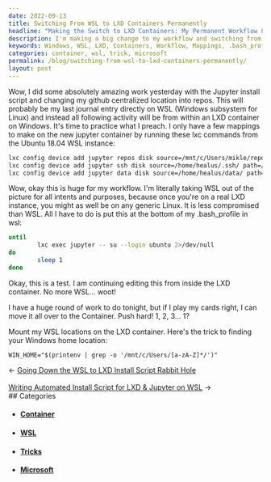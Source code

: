 ```yaml
---
date: 2022-09-13
title: Switching From WSL to LXD Containers Permanently
headline: "Making the Switch to LXD Containers: My Permanent Workflow Change"
description: I'm making a big change to my workflow and switching from Windows Subsystem for Linux (WSL) to LXD Containers on Windows. I've set up the mappings and added a command to my .bash_profile in WSL, and now I'm testing to make sure it's working. I'm hoping to move all my work over to the Container, and I've even figured out a trick to find the Windows home location. Come read my blog post to find out more!
keywords: Windows, WSL, LXD, Containers, Workflow, Mappings, .bash_profile, Testing, Move, Trick, Home, Location
categories: container, wsl, trick, microsoft
permalink: /blog/switching-from-wsl-to-lxd-containers-permanently/
layout: post
---
```



Wow, I did some absolutely amazing work yesterday with the Jupyter install
script and changing my github centralized location into repos. This will
probably be my last journal entry directly on WSL (Windows subsystem for Linux)
and instead all following activity will be from within an LXD container on
Windows. It's time to practice what I preach. I only have a few mappings to
make on the new jupyter container by running these lxc commands from the Ubuntu
18.04 WSL instance:

```bash
lxc config device add jupyter repos disk source=/mnt/c/Users/mikle/repos path=/home/ubuntu/repos
lxc config device add jupyter ssh disk source=/home/healus/.ssh/ path=/home/ubuntu/.ssh/
lxc config device add jupyter data disk source=/home/healus/data/ path=/home/ubuntu/data/
```

Wow, okay this is huge for my workflow. I'm literally taking WSL out of the
picture for all intents and purposes, because once you're on a real LXD
instance, you might as well be on any generic Linux. It is less compromised
than WSL. All I have to do is put this at the bottom of my .bash_profile in
wsl:

```bash
until
        lxc exec jupyter -- su --login ubuntu 2>/dev/null
do
        sleep 1
done
```

Okay, this is a test. I am continuing editing this from inside the LXD
container. No more WSL... woot!

I have a huge round of work to do tonight, but if I play my cards right, I can
move it all over to the Container. Push hard! 1, 2, 3... 1?

Mount my WSL locations on the LXD container. Here's the trick to finding your
Windows home location:

    WIN_HOME="$(printenv | grep -o '/mnt/c/Users/[a-zA-Z]*/')"


<div class="arrow-links"><div class="post-nav-prev"><span class="arrow">&larr;&nbsp;</span><a href="/blog/going-down-the-wsl-to-lxd-install-script-rabbit-hole/">Going Down the WSL to LXD Install Script Rabbit Hole</a></div> &nbsp; <div class="post-nav-next"><a href="/blog/writing-automated-install-script-for-lxd-jupyter-on-wsl/">Writing Automated Install Script for LXD & Jupyter on WSL</a><span class="arrow">&nbsp;&rarr;</span></div></div>
## Categories

<ul>
<li><h4><a href='/container/'>Container</a></h4></li>
<li><h4><a href='/wsl/'>WSL</a></h4></li>
<li><h4><a href='/trick/'>Tricks</a></h4></li>
<li><h4><a href='/microsoft/'>Microsoft</a></h4></li></ul>